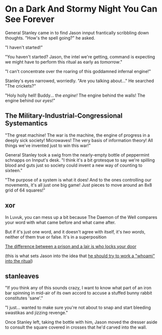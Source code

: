 # On a Dark And Stormy Night You Can See Forever

General Stanley came in to find Jason innput frantically scribbling down thoughts. "How's the spell going?" he asked.

"I haven't started!"

"You haven't started? Jason, the intel we're getting, command is expecting we might have to perform this ritual as early as *tomorrow*."

"I can't concentrate over the roaring of this goddamned infernal engine!"

Stanley's eyes narrowed, worriedly. "Are you talking about..." He searched "The crickets?"

"Holy holly hell! Buddy... the *engine!* The engine behind the walls! The engine behind our *eyes*!"

## The Military-Industrial-Congressional Systemantics

"The great machine! The war is the machine, the engine of progress in a deeply sick society! Microwaves! The very basis of information theory! All things we've invented just to win this war!"

General Stanley took a swig from the nearly-empty bottle of peppermint schnapps on Innput's desk. "I think it's a bit grotesque to say we're spilling blood and guts just so society could invent a new way of counting to sixteen."

"The purpose of a system is what it does! And to the ones controlling our movements, it's all just one big game! Just pieces to move around an 8x8 grid of 64 squares!"

## xor

In Luvuk, you can mess up a bit because The Daemon of the Well compares your word with what came before and what came after.

But if it's just one word, and it doesn't agree with itself, it's *two words*, neither of them true or false. It's in a superposition

[The difference between a prison and a lair is who locks your door](https://www.crowdsupply.com/sutajio-kosagi/precursor)

(this is what sets Jason into the idea that [he should try to work a "whoami" into the ritual](92dbdd35-1e63-4eaa-a823-432ac55fd12a.md))

## stanleaves

"If you think any of this sounds crazy, I want to know what part of an iron bar spinning in mid-air of its own accord to accuse a stuffed bunny rabbit constitutes 'sane'."

"I just... wanted to make sure you're not about to snap and start bleeding swastikas and jizzing revenge."

Once Stanley left, taking the bottle with him, Jason moved the dresser aside to consult the square covered in crosses that he'd carved into the wall.
